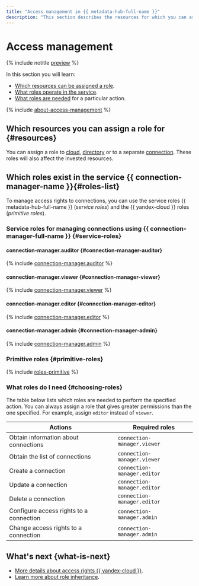 ```yaml
---
title: "Access management in {{ metadata-hub-full-name }}"
description: "This section describes the resources for which you can assign a role, the roles existing in the service, and the roles required to perform a particular action."
---
```


# Access management

{% include notitle [preview](../../_includes/note-preview.md) %}

In this section you will learn:
* [Which resources can be assigned a role](#resources).
* [What roles operate in the service](#roles-list).
* [What roles are needed](#choosing-roles) for a particular action.

{% include [about-access-management](../../_includes/iam/about-access-management.md) %}

## Which resources you can assign a role for {#resources}

You can assign a role to [cloud](../../resource-manager/concepts/resources-hierarchy.md#cloud), [directory](../../resource-manager/concepts/resources-hierarchy.md#folder) or to a separate [connection](../operations/connection-access.md). These roles will also affect the invested resources.

## Which roles exist in the service {{ connection-manager-name }}{#roles-list}

To manage access rights to connections, you can use the service roles {{ metadata-hub-full-name }} (_service roles_) and the {{ yandex-cloud }} roles (_primitive roles_).

### Service roles for managing connections using {{ connection-manager-full-name }} {#service-roles}

#### connection-manager.auditor {#connection-manager-auditor}

{% include [connection-manager.auditor](../../_roles/connection-manager/auditor.md) %}

#### connection-manager.viewer {#connection-manager-viewer}

{% include [connection-manager.viewer](../../_roles/connection-manager/viewer.md) %}


#### connection-manager.editor {#connection-manager-editor}

{% include [connection-manager.editor](../../_roles/connection-manager/editor.md) %}

#### connection-manager.admin {#connection-manager-admin}

{% include [connection-manager.admin](../../_roles/connection-manager/admin.md) %}


### Primitive roles {#primitive-roles}

{% include [roles-primitive](../../_includes/roles-primitive.md) %}

### What roles do I need {#choosing-roles}

The table below lists which roles are needed to perform the specified action. You can always assign a role that gives greater permissions than the one specified. For example, assign `editor` instead of `viewer`.

| Actions                                 | Required roles              |
|-----------------------------------------|-----------------------------|
| Obtain information about connections    | `connection-manager.viewer` |
| Obtain the list of connections          | `connection-manager.viewer` | 
| Create a connection                     | `connection-manager.editor` | 
| Update a connection                     | `connection-manager.editor` |
| Delete a connection                     | `connection-manager.editor` |
| Configure access rights to a connection | `connection-manager.admin`  |
| Change access rights to a connection    | `connection-manager.admin`  |

## What's next {what-is-next}

* [More details about access rights {{ yandex-cloud }}](../../iam/concepts/access-control/index.md).
* [Learn more about role inheritance](../../resource-manager/concepts/resources-hierarchy.md#access-rights-inheritance).